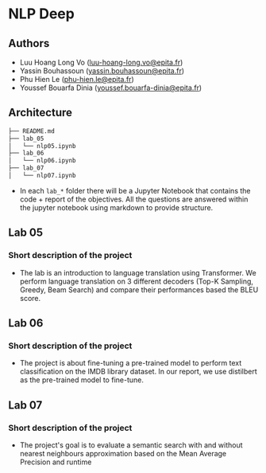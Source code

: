 # NLP Deep
## Authors
- Luu Hoang Long Vo (luu-hoang-long.vo@epita.fr)
- Yassin Bouhassoun (yassin.bouhassoun@epita.fr)
- Phu Hien Le (phu-hien.le@epita.fr)
- Youssef Bouarfa Dinia (youssef.bouarfa-dinia@epita.fr)

## Architecture

```bash
├── README.md
├── lab_05
│   └── nlp05.ipynb
├── lab_06
│   └── nlp06.ipynb
├── lab_07
│   └── nlp07.ipynb
```
- In each `lab_*` folder there will be a Jupyter Notebook that contains the code + report of the objectives. All the questions are answered within the jupyter notebook using markdown to provide structure.

## Lab 05

### Short description of the project

- The lab is an introduction to language translation using Transformer. We perform language translation on 3 different decoders (Top-K Sampling, Greedy, Beam Search) and compare their performances based the BLEU score.

## Lab 06

### Short description of the project

- The project is about fine-tuning a pre-trained model to perform text classification on the IMDB library dataset. In our report, we use distilbert as the pre-trained model to fine-tune.

## Lab 07

### Short description of the project

- The project's goal is to evaluate a semantic search with and without nearest neighbours approximation based on the Mean Average Precision and runtime